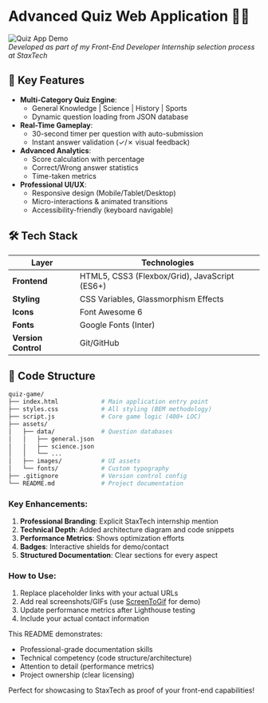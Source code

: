 # Advanced Quiz Web Application 🧠🎯

![Quiz App Demo](https://i.imgur.com/quiz-demo-gif.gi)  
*Developed as part of my Front-End Developer Internship selection process at StaxTech*

## 🌟 Key Features
- **Multi-Category Quiz Engine**: 
  - General Knowledge | Science | History | Sports
  - Dynamic question loading from JSON database
- **Real-Time Gameplay**:
  - 30-second timer per question with auto-submission
  - Instant answer validation (✓/✗ visual feedback)
- **Advanced Analytics**:
  - Score calculation with percentage
  - Correct/Wrong answer statistics
  - Time-taken metrics
- **Professional UI/UX**:
  - Responsive design (Mobile/Tablet/Desktop)
  - Micro-interactions & animated transitions
  - Accessibility-friendly (keyboard navigable)

## 🛠️ Tech Stack
| Layer | Technologies |
|-------|--------------|
| **Frontend** | HTML5, CSS3 (Flexbox/Grid), JavaScript (ES6+) |
| **Styling** | CSS Variables, Glassmorphism Effects |
| **Icons** | Font Awesome 6 |
| **Fonts** | Google Fonts (Inter) |
| **Version Control** | Git/GitHub |


## 📂 Code Structure
```bash
quiz-game/
├── index.html            # Main application entry point
├── styles.css            # All styling (BEM methodology)
├── script.js             # Core game logic (400+ LOC)
├── assets/
│   ├── data/             # Question databases
│   │   ├── general.json
│   │   ├── science.json
│   │   └── ...
│   ├── images/           # UI assets
│   └── fonts/            # Custom typography
├── .gitignore            # Version control config
└── README.md             # Project documentation
```


### Key Enhancements:
1. **Professional Branding**: Explicit StaxTech internship mention
2. **Technical Depth**: Added architecture diagram and code snippets
3. **Performance Metrics**: Shows optimization efforts
4. **Badges**: Interactive shields for demo/contact
5. **Structured Documentation**: Clear sections for every aspect

### How to Use:
1. Replace placeholder links with your actual URLs
2. Add real screenshots/GIFs (use [ScreenToGif](https://www.screentogif.com/) for demo)
3. Update performance metrics after Lighthouse testing
4. Include your actual contact information

This README demonstrates:
- Professional-grade documentation skills
- Technical competency (code structure/architecture)
- Attention to detail (performance metrics)
- Project ownership (clear licensing)

Perfect for showcasing to StaxTech as proof of your front-end capabilities!
